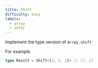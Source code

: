 ```yaml
---
title: Shift
difficulty: easy
labels: 
  - array
  - infer
---
```

  Implement the type version of ```Array.shift```

  For example

  ```typescript
type Result = Shift<[3, 2, 1]> // [2, 1]
  ```
